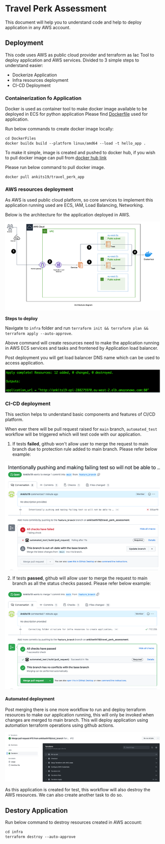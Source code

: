 # Travel Perk Assessment
This document will help you to understand code and help to deploy application in any AWS account.

## Deployment

This code uses AWS as public cloud provider and terraform as Iac Tool to deploy application and AWS services.
Divided to 3 simple steps to understand easier:

- Dockerize Application
- Infra resources deployment
- CI-CD Deployment

### Containerization fo Application

Docker is used as container tool to make docker image available to be deployed in ECS for python application 
Please find [Dockerfile](./DockerFiles/Dockerfile) used for application.

Run below commands to create docker image locally:

```commandline
cd DockerFiles
docker buildx build --platform linux/amd64 --load -t hello_app .
```

To make it simple, image is created and pushed to docker hub, if you wish to pull docker image can pull from  [docker hub link](https://hub.docker.com/repository/docker/ankits19/travel_perk_app)

Please run below command to pull docker image.

```commandline
docker pull ankits19/travel_perk_app
```
### AWS resources deployment

As AWS is used public cloud platform, so core services to implement this application running used are ECS, IAM, Load Balancing, Networking.

Below is the architecture for the application deployed in AWS.

![Architecture Diagram](./architecture.png)

**Steps to deploy**

Navigate to `infra` folder and run `terraform init && terraform plan && terraform apply --auto-approve`.

Above command will create resources need to make the application running in AWS ECS services and tasks and frontened by Application load balancer.

Post deployment you will get load balancer DNS name which can be used to access application.

![Terraform output](./terraform_apply.png)

### CI-CD deployment

This section helps to understand basic components and features of CI/CD platform.

When ever there will be pull request raised for `main` branch, `automated_test` workflow will be triggered which will test code with our application.
1. If tests **failed**, github won't allow user to merge the request to main branch due to protection rule added to main branch.
Please refer below example:

![build_failed](./build_failed.png)

2. If tests **passed**, github will allow user to merge the request to main branch as all the status checks passed.
Please refer below example:

![build_failed](./build_passed.png)

#### Automated deployment
Post merging there is one more workflow to run and deploy terraform resources to make our application running, this will only be invoked when changes are merged to main branch.
This will deploy application using automation terraform operations using github actions.

![automated_Deployment](./terraform_workflow.png)

As this application is created for test, this workflow will also destroy the AWS resources. We can also create another task to do so.

## Destory Application

Run below command to destroy resources created in AWS account:

```commandline
cd infra
terraform destroy --auto-approve
```